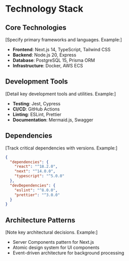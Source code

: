 # Technology Stack

## Core Technologies
[Specify primary frameworks and languages. Example:]
- **Frontend**: Next.js 14, TypeScript, Tailwind CSS
- **Backend**: Node.js 20, Express
- **Database**: PostgreSQL 15, Prisma ORM
- **Infrastructure**: Docker, AWS ECS

## Development Tools
[Detail key development tools and utilities. Example:]
- **Testing**: Jest, Cypress
- **CI/CD**: GitHub Actions
- **Linting**: ESLint, Prettier
- **Documentation**: Mermaid.js, Swagger

## Dependencies
[Track critical dependencies with versions. Example:]
```json
{
  "dependencies": {
    "react": "^18.2.0",
    "next": "^14.0.0",
    "typescript": "^5.0.0"
  },
  "devDependencies": {
    "eslint": "^8.0.0",
    "prettier": "^3.0.0"
  }
}
```

## Architecture Patterns
[Note key architectural decisions. Example:]
- Server Components pattern for Next.js
- Atomic design system for UI components
- Event-driven architecture for background processing
